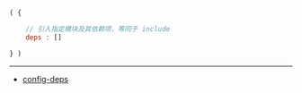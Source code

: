 ```js
( {

    // 引入指定模块及其依赖项，等同于 include
    deps : []

} )
```

---

- [config-deps](../config/deps.md)

